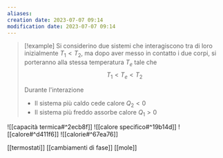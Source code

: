 ```yaml
---
aliases: 
creation date: 2023-07-07 09:14
modification date: 2023-07-07 09:14
---
```


> [!example]
> Si considerino due sistemi che interagiscono tra di loro
> inizialmente $T_{1} < T_{2}$, ma dopo aver messo in contatto i due corpi, si porteranno alla stessa temperatura $T_{e}$ tale che
> $$ T_{1} < T_{e} < T_{2} $$
> 
> Durante l'interazione
> - Il sistema più caldo cede calore $Q_{2} < 0$
> - Il sistema più freddo assorbe calore $Q_{1} > 0$

![[capacità termica#^2ecb8f]]
![[calore specifico#^19b14d]]
![[calore#^d411f6]]
![[calorie#^67ea76]]

[[termostati]]
[[cambiamenti di fase]]
[[mole]]